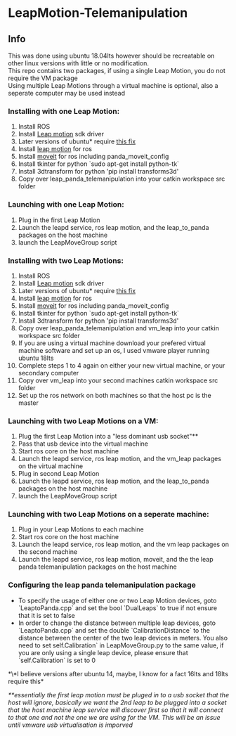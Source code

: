 # LeapMotion-Telemanipulation

## Info<br>
This was done using ubuntu 18.04lts however should be recreatable on other linux versions with little or no modification.<br>
This repo contains two packages, if using a single Leap Motion, you do not require the VM package<br>
Using multiple Leap Motions through a virtual machine is optional, also a seperate computer may be used instead<br>

### Installing with one Leap Motion:
<ol><li>Install ROS</li>
  <li>Install <a href="https://developer.leapmotion.com/setup/desktop">Leap motion</a> sdk driver</li>
<li>Later versions of ubuntu* require <a href="https://d2beseu6pw5d2t.cloudfront.net/t/tip-ubuntu-systemd-and-leapd/2118">this fix </a>
</li>
  <li>Install <a href="https://wiki.ros.org/leap_motion">leap motion</a> for ros</li>
  <li>Install <a href="https://wiki.ros.org/moveit">moveit</a> for ros including panda_moveit_config</li>
  <li>Install tkinter for python `sudo apt-get install python-tk`</li>
  <li>Install 3dtransform for python 'pip install transforms3d'</li>
<li>Copy over leap_panda_telemanipulation into your catkin workspace src folder</li>
</ol>

### Launching with one Leap Motion:
<ol><li>Plug in the first Leap Motion</li>
<li>Launch the leapd service, ros leap motion, and the leap_to_panda packages on the host machine</li>
<li>launch the LeapMoveGroup script</li>
</ol>

### Installing with two Leap Motions:
<ol><li>Install ROS</li>
<li>Install <a href="https://developer.leapmotion.com/setup/desktop">Leap motion</a> sdk driver</li>
<li>Later versions of ubuntu* require <a href="https://d2beseu6pw5d2t.cloudfront.net/t/tip-ubuntu-systemd-and-leapd/2118">this fix </a>
</li>
<li>Install <a href="https://wiki.ros.org/leap_motion">leap motion</a> for ros</li>
<li>Install <a href="https://wiki.ros.org/moveit">moveit</a> for ros including panda_moveit_config</li>
<li>Install tkinter for python `sudo apt-get install python-tk`</li>
<li>Install 3dtransform for python 'pip install transforms3d'</li>
<li>Copy over leap_panda_telemanipulation and vm_leap into your catkin workspace src folder</li>
<li>If you are using a virtual machine download your prefered virtual machine software and set up an os, I used vmware player running ubuntu 18lts</li>
<li>Complete steps 1 to 4 again on either your new virtual machine, or your secondary computer</li>
<li>Copy over vm_leap into your second machines catkin workspace src folder</li>
<li>Set up the ros network on both machines so that the host pc is the master</li>
</ol>

### Launching with two Leap Motions on a VM:
<ol><li>Plug the first Leap Motion into a "less dominant usb socket"**</li>
<li>Pass that usb device into the virtual machine</li>
<li>Start ros core on the host machine</li>
<li>Launch the leapd service, ros leap motion, and the vm_leap packages on the virtual machine</li>
<li>Plug in second Leap Motion</li>
<li>Launch the leapd service, ros leap motion, and the leap_to_panda packages on the host machine</li>
<li>launch the LeapMoveGroup script</li>
</ol>

### Launching with two Leap Motions on a seperate machine:
<ol><li>Plug in your Leap Motions to each machine</li>
<li>Start ros core on the host machine</li>
<li>Launch the leapd service, ros leap motion, and the vm leap packages on the second machine</li>
<li>Launch the leapd service, ros leap motion, moveit, and the the leap panda telemanipulation packages on the host machine</li>
</ol>

### Configuring the leap panda telemanipulation package
<ul><li>To specify the usage of either one or two Leap Motion devices, goto `LeaptoPanda.cpp` and set the bool `DualLeaps` to true if not ensure that it is set to false</li>
<li>In order to change the distance between multiple leap devices, goto `LeaptoPanda.cpp` and set the double `CalibrationDistance` to the distance between the center of the two leap devices in meters. You also need to set self.Calibration` in LeapMoveGroup.py to the same value, if you are only using a single leap device, please ensure that `self.Calibration` is set to 0</li>
</ul>
*\*I believe versions after ubuntu 14, maybe, I know for a fact 16lts and 18lts require this*

*\*\*essentially the first leap motion must be pluged in to a usb socket that the host will ignore, basically we want the 2nd leap to be plugged into a socket that the host machine leap service will discover first so that it will connect to that one and not the one we are using for the VM. This will be an issue until vmware usb virtualisation is imporved* 
